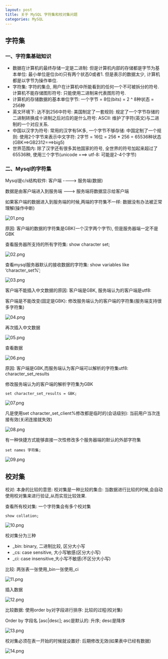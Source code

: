 ```yaml
---
layout: post
title: 关于 MySQL 字符集和校对集问题
categories: MySQL
---
```


## 字符集

### 一、字符集基础知识

* 数据在计算机的最终存储一定是二进制: 但是计算机内部的存储都是字节为基本单位: 最小单位是位(bit)只有两个状态0或者1. 但是表示的数据太少, 计算机都是以字节为操作单位.
* 字符集: 字符的集合, 用户在计算机中所能看到的任何一个不可被拆分的符号.计算机不能存储图形符号: 只能使用二进制来代表图形符号.
* 计算机的存储数据的基本单位字节: 一个字节 = 8位(bits) = 2 ^ 8种状态 = 256种
* 英文环境下: 达不到256中符号: 美国制定了一套规则: 规定了一个字节存储的二进制转换成十进制之后对应的是什么符号: ASCII: 维护了字符(英文)与二进制的一个对应关系.
* 中国以汉字为符号: 常用的汉字有5K多, 一个字节不够存储: 中国定制了一个规则: 使用2个字节来表示中文字符: 2字节 = 16位 = 256 * 256 = 65536种状态(GBK==>GB2312===>big5)
* 世界范围内: 除了汉字还有很多其他国家的符号, 全世界的符号加起来超过了65536种, 使用三个字节(unicode ===> utf-8: 可能是2-4个字节)

### 二、Mysql的字符集

Mysql是c/s结构软件: 客户端 ----> 服务端(数据)

数据是由客户端进入到服务端 ---> 服务端将数据显示给客户端

如果客户端的数据进入到服务端的时候,两端的字符集不一样: 数据没有办法被正常理解(操作中断)

![01.png](/static/images/2016/12/23/01.png)

原因: 客户端的数据的字符集是GBK(一个汉字两个字节), 但是服务器端一定不是GBK

查看服务器所支持的所有字符集: show character set;

![02.png](/static/images/2016/12/23/02.png)

查看mysql服务器默认的接收数据的字符集: show variables like ‘character_set%’;

![03.png](/static/images/2016/12/23/03.png)

客户端不能插入中文数据的原因: 客户端是GBK, 服务端认为的客户端是utf8:

客户端是不能改变(固定是GBK): 修改服务端认为的客户端的字符集(服务端支持很多字符集)

![04.png](/static/images/2016/12/23/04.png)

再次插入中文数据

![05.png](/static/images/2016/12/23/05.png)

查看数据

![06.png](/static/images/2016/12/23/06.png)

原因: 客户端是GBK,而服务端认为客户端可以解析的字符集utf8: character_set_results

修改服务端认为的客户端的解析字符集为GBK

```
set character_set_results = GBK;
```

![07.png](/static/images/2016/12/23/07.png)

凡是使用set character_set_client%修改都是临时的(会话级别): 当前用户当次连接有效(关闭连接就失效)

![08.png](/static/images/2016/12/23/08.png)

有一种快捷方式能够直接一次性修改多个服务器端的默认的外部字符集

```
set names 字符集;
```

![09.png](/static/images/2016/12/23/09.png)

## 校对集

校对: 本身的比较的意思: 校对集是一种比较的集合: 当数据进行比较的时候,会自动使用校对集来进行验证,从而实现比较效果.

查看所有校对集: 一个字符集会有多个校对集

```
show collation;
```

![10.png](/static/images/2016/12/23/10.png)

校对集分为三种

* _bin: binary, 二进制比较, 区分大小写
* _cs: case sensitive, 大小写敏感(区分大小写)
* _ci: case insensitive,大小写不敏感(不区分大小写)

比较: 两张表一张使用_bin一张使用_ci

![11.png](/static/images/2016/12/23/11.png)

插入数据

![12.png](/static/images/2016/12/23/12.png)

比较数据: 使用order by对字段进行排序: 比较的过程(校对集)

Order by 字段名 [asc|desc]; asc是默认的: 升序; desc是降序

![13.png](/static/images/2016/12/23/13.png)

校对集必须在表一开始的时候就设置好: 后期修改无效(如果表中已经有数据)

![14.png](/static/images/2016/12/23/14.png)